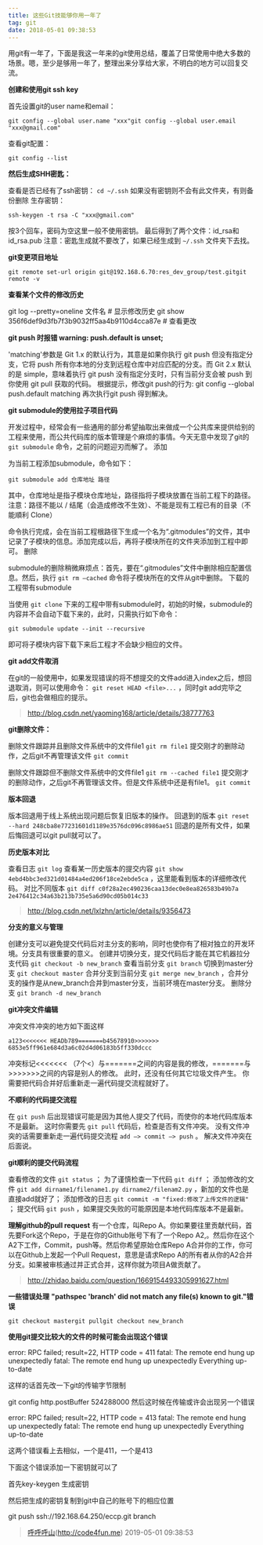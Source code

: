 ```yaml
---
title: 这些Git技能够你用一年了
tag: git
date: 2018-05-01 09:38:53
---
```



用git有一年了，下面是我这一年来的git使用总结，覆盖了日常使用中绝大多数的场景。嗯，至少是够用一年了，整理出来分享给大家，不明白的地方可以回复交流。

**创建和使用git ssh key**

首先设置git的user name和email：

```
git config --global user.name "xxx"git config --global user.email "xxx@gmail.com"
```

查看git配置：

```
git config --list
```

**然后生成SHH密匙：**

查看是否已经有了ssh密钥： `cd ~/.ssh`
如果没有密钥则不会有此文件夹，有则备份删除
生存密钥：

```
ssh-keygen -t rsa -C "xxx@gmail.com"
```

按3个回车，密码为空这里一般不使用密钥。
最后得到了两个文件：id_rsa和id_rsa.pub
注意：密匙生成就不要改了，如果已经生成到 `~/.ssh` 文件夹下去找。

 
 **git变更项目地址**

```
git remote set-url origin git@192.168.6.70:res_dev_group/test.gitgit remote -v
```

**查看某个文件的修改历史**

git log --pretty=oneline 文件名 # 显示修改历史
git show 356f6def9d3fb7f3b9032ff5aa4b9110d4cca87e # 查看更改

**git push 时报错 warning: push.default is unset;**

'matching'参数是 Git 1.x 的默认行为，其意是如果你执行 git push 但没有指定分支，它将 push 所有你本地的分支到远程仓库中对应匹配的分支。而 Git 2.x 默认的是 simple，意味着执行 git push 没有指定分支时，只有当前分支会被 push 到你使用 git pull 获取的代码。
根据提示，修改git push的行为:
git config --global push.default matching
再次执行git push 得到解决。

 
 **git submodule的使用拉子项目代码**

开发过程中，经常会有一些通用的部分希望抽取出来做成一个公共库来提供给别的工程来使用，而公共代码库的版本管理是个麻烦的事情。今天无意中发现了git的 `git submodule` 命令，之前的问题迎刃而解了。
添加

为当前工程添加submodule，命令如下：

`git submodule add 仓库地址 路径`

其中，仓库地址是指子模块仓库地址，路径指将子模块放置在当前工程下的路径。
注意：路径不能以 / 结尾（会造成修改不生效）、不能是现有工程已有的目录（不能順利 Clone）

命令执行完成，会在当前工程根路径下生成一个名为“.gitmodules”的文件，其中记录了子模块的信息。添加完成以后，再将子模块所在的文件夹添加到工程中即可。
删除

submodule的删除稍微麻烦点：首先，要在“.gitmodules”文件中删除相应配置信息。然后，执行 `git rm –cached` 命令将子模块所在的文件从git中删除。
下载的工程带有submodule

当使用 `git clone` 下来的工程中带有submodule时，初始的时候，submodule的内容并不会自动下载下来的，此时，只需执行如下命令：

`git submodule update --init --recursive`

即可将子模块内容下载下来后工程才不会缺少相应的文件。

 
 **git add文件取消**

在git的一般使用中，如果发现错误的将不想提交的文件add进入index之后，想回退取消，则可以使用命令： `git reset HEAD <file>...` ，同时git add完毕之后，git也会做相应的提示。

> http://blog.csdn.net/yaoming168/article/details/38777763

 
 **git删除文件：**

删除文件跟踪并且删除文件系统中的文件file1 `git rm file1`
提交刚才的删除动作，之后git不再管理该文件 `git commit`

删除文件跟踪但不删除文件系统中的文件file1 `git rm --cached file1`
提交刚才的删除动作，之后git不再管理该文件。但是文件系统中还是有file1。 `git commit`

**版本回退**

版本回退用于线上系统出现问题后恢复旧版本的操作。
回退到的版本 `git reset --hard 248cba8e77231601d1189e3576dc096c8986ae51`
回退的是所有文件，如果后悔回退可以git pull就可以了。

 
 **历史版本对比**

查看日志 `git log`
查看某一历史版本的提交内容 `git show 4ebd4bbc3ed321d01484a4ed206f18ce2ebde5ca` ，这里能看到版本的详细修改代码。
对比不同版本 `git diff c0f28a2ec490236caa13dec0e8ea826583b49b7a 2e476412c34a63b213b735e5a6d90cd05b014c33`

> http://blog.csdn.net/lxlzhn/article/details/9356473

 
 **分支的意义与管理**

创建分支可以避免提交代码后对主分支的影响，同时也使你有了相对独立的开发环境。分支具有很重要的意义。
创建并切换分支，提交代码后才能在其它机器拉分支代码 `git checkout -b new_branch`
查看当前分支 `git branch`
切换到master分支 `git checkout master`
合并分支到当前分支 `git merge new_branch` ，合并分支的操作是从new_branch合并到master分支，当前环境在master分支。
删除分支 `git branch -d new_branch`

**git冲突文件编辑**

冲突文件冲突的地方如下面这样

```
a123<<<<<<< HEADb789=======b45678910>>>>>>> 6853e5ff961e684d3a6c02d4d06183b5ff330dccc
```

冲突标记<<<<<<< （7个<）与=======之间的内容是我的修改，=======与>>>>>>>之间的内容是别人的修改。
此时，还没有任何其它垃圾文件产生。
你需要把代码合并好后重新走一遍代码提交流程就好了。

**不顺利的代码提交流程**

在 `git push` 后出现错误可能是因为其他人提交了代码，而使你的本地代码库版本不是最新。
这时你需要先 `git pull` 代码后，检查是否有文件冲突。
没有文件冲突的话需要重新走一遍代码提交流程 `add —> commit —> push` 。
解决文件冲突在后面说。

 
 **git顺利的提交代码流程**

查看修改的文件 `git status` ；
为了谨慎检查一下代码 `git diff` ；
添加修改的文件 `git add dirname1/filename1.py dirname2/filenam2.py` ，新加的文件也是直接add就好了；
添加修改的日志 `git commit -m "fixed:修改了上传文件的逻辑"` ；
提交代码 `git push` ，如果提交失败的可能原因是本地代码库版本不是最新。

**理解github的pull request** 有一个仓库，叫Repo A。你如果要往里贡献代码，首先要Fork这个Repo，于是在你的Github账号下有了一个Repo A2,。然后你在这个A2下工作，Commit，push等。然后你希望原始仓库Repo A合并你的工作，你可以在Github上发起一个Pull Request，意思是请求Repo A的所有者从你的A2合并分支。如果被审核通过并正式合并，这样你就为项目A做贡献了。

> http://zhidao.baidu.com/question/1669154493305991627.html

 
 **一些错误处理** **"pathspec 'branch' did not match any file(s) known to git."错误**

```
git checkout mastergit pullgit checkout new_branch
```

**使用git提交比较大的文件的时候可能会出现这个错误**

error: RPC failed; result=22, HTTP code = 411
fatal: The remote end hung up unexpectedly
fatal: The remote end hung up unexpectedly
Everything up-to-date

这样的话首先改一下git的传输字节限制

git config http.postBuffer 524288000
然后这时候在传输或许会出现另一个错误

error: RPC failed; result=22, HTTP code = 413
fatal: The remote end hung up unexpectedly
fatal: The remote end hung up unexpectedly
Everything up-to-date

这两个错误看上去相似，一个是411，一个是413

下面这个错误添加一下密钥就可以了

首先key-keygen 生成密钥

然后把生成的密钥复制到git中自己的账号下的相应位置

git push ssh://192.168.64.250/eccp.git branch




> [呼呼呼山]()(http://code4fun.me)
> 2019-05-01 09:38:53
